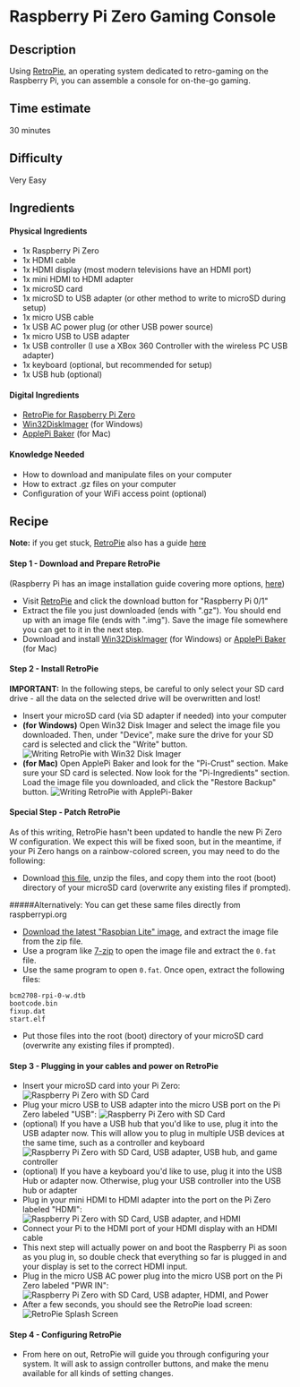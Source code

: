 Raspberry Pi Zero Gaming Console
================================

Description
-------------------
Using [RetroPie][retro-pie-site], an operating system dedicated to retro-gaming on the Raspberry Pi, you can assemble a console for on-the-go gaming.

Time estimate
-------------
30 minutes

Difficulty
----------
Very Easy

Ingredients
-----------
#### Physical Ingredients
- 1x Raspberry Pi Zero
- 1x HDMI cable
- 1x HDMI display (most modern televisions have an HDMI port)
- 1x mini HDMI to HDMI adapter
- 1x microSD card
- 1x microSD to USB adapter (or other method to write to microSD during setup)
- 1x micro USB cable
- 1x USB AC power plug (or other USB power source)
- 1x micro USB to USB adapter
- 1x USB controller (I use a XBox 360 Controller with the wireless PC USB adapter)
- 1x keyboard (optional, but recommended for setup)
- 1x USB hub (optional)

#### Digital Ingredients
- [RetroPie for Raspberry Pi Zero][retro-pie-install]
- [Win32DiskImager][win32-disk-imager-download] (for Windows)
- [ApplePi Baker][applepi-baker-download] (for Mac)

#### Knowledge Needed
- How to download and manipulate files on your computer
- How to extract .gz files on your computer
- Configuration of your WiFi access point (optional)

Recipe
------
**Note:** if you get stuck, [RetroPie][retro-pie-site] also has a guide [here][retro-pie-guide]

#### Step 1 - Download and Prepare RetroPie
(Raspberry Pi has an image installation guide covering more options, [here][generic-image-install-guide])

- Visit [RetroPie][retro-pie-download] and click the download button for "Raspberry Pi 0/1"
- Extract the file you just downloaded (ends with ".gz"). You should end up with an image file (ends with ".img"). Save the image file somewhere you can get to it in the next step.
- Download and install [Win32DiskImager][win32-disk-imager-download] (for Windows) or [ApplePi Baker][applepi-baker-download] (for Mac)

#### Step 2 - Install RetroPie
**IMPORTANT:** In the following steps, be careful to only select your SD card drive - all the data on the selected drive will be overwritten and lost!

- Insert your microSD card (via SD adapter if needed) into your computer
- **(for Windows)** Open Win32 Disk Imager and select the image file you downloaded. Then, under "Device", make sure the drive for your SD card is selected and click the "Write" button.
![Writing RetroPie with Win32 Disk Imager](../graphics/Win32DiskImager-retropie.png "Writing RetroPie with Win32 Disk Imager")
- **(for Mac)** Open ApplePi Baker and look for the "Pi-Crust" section. Make sure your SD card is selected. Now look for the "Pi-Ingredients" section. Load the image file you downloaded, and click the "Restore Backup" button.
![Writing RetroPie with ApplePi-Baker](../graphics/ApplePi-Baker-retropie.png "Writing RetroPie with ApplePi-Baker")

#### Special Step - Patch RetroPie
As of this writing, RetroPie hasn't been updated to handle the new Pi Zero W configuration. We expect this will be fixed soon, but in the meantime, if your Pi Zero hangs on a rainbow-colored screen, you may need to do the following:

- Download [this file](rpi0w-retropie-fix.zip), unzip the files, and copy them into the root (boot) directory of your microSD card (overwrite any existing files if prompted).

#####Alternatively:
You can get these same files directly from raspberrypi.org

- [Download the latest "Raspbian Lite" image](https://downloads.raspberrypi.org/raspbian_lite_latest), and extract the image file from the zip file.
- Use a program like [7-zip](http://www.7-zip.org) to open the image file and extract the `0.fat` file.
- Use the same program to open `0.fat`. Once open, extract the following files:
```
bcm2708-rpi-0-w.dtb
bootcode.bin
fixup.dat
start.elf
```
- Put those files into the root (boot) directory of your microSD card (overwrite any existing files if prompted).

#### Step 3 - Plugging in your cables and power on RetroPie
- Insert your microSD card into your Pi Zero:
![Raspberry Pi Zero with SD Card](../graphics/raspberry-pi-zero-with-sd.jpg "Raspberry Pi Zero with SD Card")
- Plug your micro USB to USB adapter into the micro USB port on the Pi Zero labeled "USB":
![Raspberry Pi Zero with SD Card](../graphics/raspberry-pi-zero-with-sd-usb.jpg "Raspberry Pi Zero with SD Card")
- (optional) If you have a USB hub that you'd like to use, plug it into the USB adapter now. This will allow you to plug in multiple USB devices at the same time, such as a controller and keyboard
![Raspberry Pi Zero with SD Card, USB adapter, USB hub, and game controller](../graphics/raspberry-pi-zero-with-usb-hub-network-controller.jpg "Raspberry Pi Zero with SD Card, USB adapter, USB hub, and game controller")
- (optional) If you have a keyboard you'd like to use, plug it into the USB Hub or adapter now. Otherwise, plug your USB controller into the USB hub or adapter
- Plug in your mini HDMI to HDMI adapter into the port on the Pi Zero labeled "HDMI":
![Raspberry Pi Zero with SD Card, USB adapter, and HDMI](../graphics/raspberry-pi-zero-with-sd-usb-hdmi.jpg "Raspberry Pi Zero with SD Card, USB adapter, and HDMI")
- Connect your Pi to the HDMI port of your HDMI display with an HDMI cable
- This next step will actually power on and boot the Raspberry Pi as soon as you plug in, so double check that everything so far is plugged in and your display is set to the correct HDMI input.
- Plug in the micro USB AC power plug into the micro USB port on the Pi Zero labeled "PWR IN":
![Raspberry Pi Zero with SD Card, USB adapter, HDMI, and Power](../graphics/raspberry-pi-zero-with-sd-usb-hdmi-power.jpg "Raspberry Pi Zero with SD Card, USB adapter, HDMI, and Power")
- After a few seconds, you should see the RetroPie load screen:
![RetroPie Splash Screen](../graphics/retropie-splash.png "RetroPie Splash Screen")


#### Step 4 - Configuring RetroPie
- From here on out, RetroPie will guide you through configuring your system. It will ask to assign controller buttons, and make the menu available for all kinds of setting changes.



[applepi-baker-download]: https://www.tweaking4all.com/?wpfb_dl=94
[generic-image-install-guide]: https://www.raspberrypi.org/documentation/installation/installing-images/
[retro-pie-download]: https://retropie.org.uk/download/
[retro-pie-guide]: https://retropie.org.uk/docs/First-Installation/
[retro-pie-install]: https://github.com/RetroPie/RetroPie-Setup/releases/download/4.1/retropie-4.1-rpi1_zero.img.gz
[retro-pie-site]: https://retropie.org.uk/
[win32-disk-imager-download]: https://sourceforge.net/projects/win32diskimager/files/latest/download
